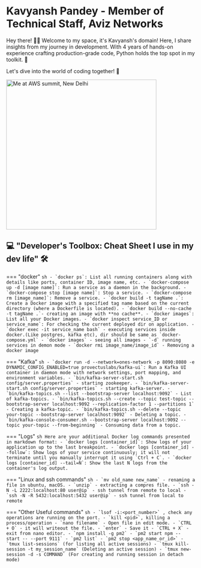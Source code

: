 # <b>Kavyansh Pandey - Member of Technical Staff, Aviz Networks</b>

Hey there! 👋🏻 Welcome to my space, it's Kavyansh's domain! Here, I share insights from my journey in development. With 4 years of hands-on experience crafting production-grade code, Python holds the top spot in my toolkit. 🐍  <br />

Let's dive into the world of coding together! 🚀

<!-- ![Me at AWS summit, New Delhi](../img/Main.jpeg) -->
<img src="../img/Main.jpeg" alt="Me at AWS summit, New Delhi" width="400"/>


## <b>💻 "Developer's Toolbox: Cheat Sheet I use in my dev life" 🛠️</b>




=== "docker"
    ```sh
    - `docker ps`: List all running containers along with details like ports, container ID, image name, etc.
    - `docker-compose up -d [image name]`: Run a service as a daemon in the background.
    - `docker-compose stop [image name]`: Stop a service.
    - `docker-compose rm [image_name]`: Remove a service.
    - `docker build -t tagName .`: Create a Docker image with a specified tag name based on the current directory (where a Dockerfile is located).
    - `docker build --no-cache -t tagName .`- creating an image with **no cache**.
    - `docker images`: List all your Docker images.
    - `docker inspect service_ID or service_name`: For checking the current deployed dir on application.
    - `docker exec -it service_name bash` - executing services inside docker.(Like postgres, kafka etc), dir should be same as `docker-compose.yml`
    - `docker images` - seeing all images
    - `-d` running services in demon mode
    - `docker rmi image_name/image_id` - Removing a docker image
    ```

=== "Kafka"
    ```sh
    - `docker run -d --network=ones-network -p 8090:8080 -e DYNAMIC_CONFIG_ENABLED=true provectuslabs/kafka-ui`: Run a Kafka UI container in daemon mode with network settings, port mapping, and environment variables.
    - `bin/kafka-server-start.sh config/server.properties` - starting zookeeper.
    - `bin/kafka-server-start.sh config/server.properties` - starting kafka-server.
    - `bin/kafka-topics.sh --list --bootstrap-server localhost:9092` - List of kafka-topics.
    - `bin/kafka-topics.sh --create --topic test-topic --bootstrap-server localhost:9092 --replication-factor 1 --partitions 1` - Creating a kafka-topic.
    - `bin/kafka-topics.sh --delete --topic your-topic --bootstrap-server localhost:9092` - Deleting a topic.
    - `bin/kafka-console-consumer.sh --bootstrap-server localhost:9092 --topic your-topic --from-beginning` - Consuming data from a topic.
    ```

=== "Logs"
    ```sh
    Here are your additional Docker log commands presented in markdown format:
    - `docker logs [container_id]`: Show logs of your application up to the last breakpoint.
    - `docker logs [container_id] --follow`: Show logs of your service continuously; it will not terminate until you manually interrupt it using `Ctrl + C`.
    - `docker logs [container_id] --tail=N`: Show the last N logs from the container's log output.
    ```

=== "Linux and ssh commands"
    ```sh
    - `mv old_name new_name` - renaming a file in ubuntu, macOS.
    - `unzip` - extracting a compres file.
    - `ssh -N -L 2222:localhost:80 user@ip` - ssh tunnel from remote to local
    - `ssh -N -R 5432:localhost:5432 user@ip` - ssh tunnel from local to remote
    ```

=== "Other Useful commands"
    ```sh
    - `lsof -i:<port_number>` , check any operations are running on the port.
    - `kill <pid>`, killing a process/operation
    - `nano filename` - Open file in edit mode.
    - `CTRL + O` - it will writeout the file.
    - `enter` - Save it
    - `CTRL + X` - exit from nano editor.
    - `npm install -g pm2`
    - `pm2 start npm -- start -- --port 9111`
    - `pm2 list`
    - `pm2 stop <app_name_or_id>`
    - `tmux list-sessions` (for listing all active sessions)
    - `tmux kill-session -t my_session_name` (Deleting an active session)
    - `tmux new-session -d -s COMMAND` (For creating and running session in detach mode)
    ```




